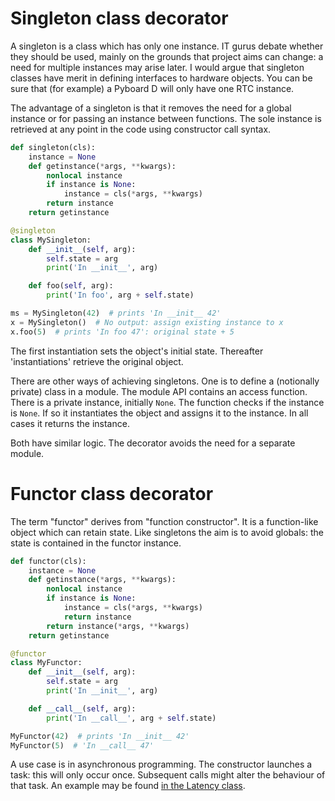 # Singleton class decorator

A singleton is a class which has only one instance. IT gurus debate whether
they should be used, mainly on the grounds that project aims can change: a need
for multiple instances may arise later. I would argue that singleton classes
have merit in defining interfaces to hardware objects. You can be sure that
(for example) a Pyboard D will only have one RTC instance.

The advantage of a singleton is that it removes the need for a global instance
or for passing an instance between functions. The sole instance is retrieved at
any point in the code using constructor call syntax.

```python
def singleton(cls):
    instance = None
    def getinstance(*args, **kwargs):
        nonlocal instance
        if instance is None:
            instance = cls(*args, **kwargs)
        return instance
    return getinstance

@singleton
class MySingleton:
    def __init__(self, arg):
        self.state = arg
        print('In __init__', arg)

    def foo(self, arg):
        print('In foo', arg + self.state)

ms = MySingleton(42)  # prints 'In __init__ 42'
x = MySingleton()  # No output: assign existing instance to x
x.foo(5)  # prints 'In foo 47': original state + 5
```
The first instantiation sets the object's initial state. Thereafter
'instantiations' retrieve the original object.

There are other ways of achieving singletons. One is to define a (notionally
private) class in a module. The module API contains an access function. There
is a private instance, initially `None`. The function checks if the instance is
`None`. If so it instantiates the object and assigns it to the instance. In all
cases it returns the instance.

Both have similar logic. The decorator avoids the need for a separate module.

# Functor class decorator

The term "functor" derives from "function constructor". It is a function-like
object which can retain state. Like singletons the aim is to avoid globals: the
state is contained in the functor instance.

```python
def functor(cls):
    instance = None
    def getinstance(*args, **kwargs):
        nonlocal instance
        if instance is None:
            instance = cls(*args, **kwargs)
            return instance
        return instance(*args, **kwargs)
    return getinstance

@functor
class MyFunctor:
    def __init__(self, arg):
        self.state = arg
        print('In __init__', arg)

    def __call__(self, arg):
        print('In __call__', arg + self.state)

MyFunctor(42)  # prints 'In __init__ 42'
MyFunctor(5)  # 'In __call__ 47'
```
A use case is in asynchronous programming. The constructor launches a task:
this will only occur once. Subsequent calls might alter the behaviour of that
task. An example may be found
[in the Latency class](https://github.com/peterhinch/micropython-async/blob/master/lowpower/rtc_time.py).
